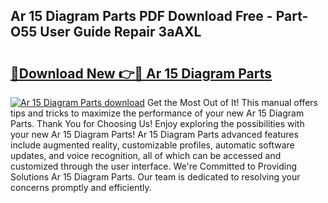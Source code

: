 ## Ar 15 Diagram Parts PDF Download Free - Part-O55 User Guide Repair 3aAXL

# <h2><a href="http://dfmmffx.blite.top/?on=Ar+15+Diagram+Parts">🔗Download New 👉🔴 Ar 15 Diagram Parts</a></h2>

[![Ar 15 Diagram Parts download](https://i.imgur.com/lujVjoI.png)](http://dfmmffx.blite.top/?on=Ar+15+Diagram+Parts)
Get the Most Out of It! This manual offers tips and tricks to maximize the performance of your new Ar 15 Diagram Parts. Thank You for Choosing Us! Enjoy exploring the possibilities with your new Ar 15 Diagram Parts! Ar 15 Diagram Parts advanced features include augmented reality, customizable profiles, automatic software updates, and voice recognition, all of which can be accessed and customized through the user interface. We're Committed to Providing Solutions Ar 15 Diagram Parts. Our team is dedicated to resolving your concerns promptly and efficiently.
